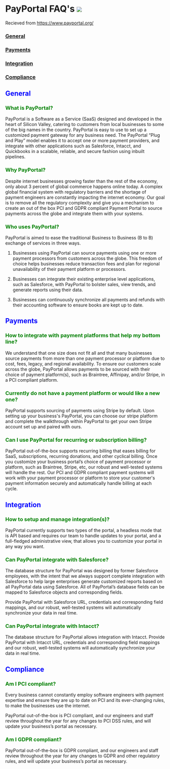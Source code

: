 <!---
title: "Payportal FAQs"
date: 2019-06-18T14:39:21-07:00
draft: true
---> 

#  PayPortal  FAQ's   ![](https://i.ytimg.com/vi/IQRsJvNwMCU/maxresdefault.jpg)
Recieved from https://www.payportal.org/ 
### [**General**](#general)   
### [**Payments**](#payments)    
### [**Integration**](#integration)    
### [**Compliance**](#compliance)  
## <span style="color:blue">**General**<a id="general"></a></span>    
### <span style="color:green">**What is PayPortal?**</span>
PayPortal is a Software as a Service (SaaS) designed and developed in the heart 
of Silicon Valley, catering to customers from local businesses to some of the big 
names in the country. PayPortal is easy to use to set up a customized payment 
gateway for any business need. The PayPortal “Plug and Play” model enables it to 
accept one or more payment providers, and integrate with other applications such 
as Salesforce, Intacct, and Quickbooks in a scalable, reliable, and secure 
fashion using inbuilt pipelines.

### <span style="color:green">**Why PayPortal?**</span>
Despite internet businesses growing faster than the rest of the economy, 
only about 3 percent of global commerce happens online today. 
A complex global financial system with regulatory barriers 
and the shortage of payment engineers are constantly impacting 
the internet economy. Our goal is to remove all the regulatory 
complexity and give you a mechanism to create an out of the box PCI and 
GDPR compliant Payment Portal to source payments across the globe and 
integrate them with your systems.

### <span style="color:green">**Who uses PayPortal?**</span>


PayPortal is aimed to ease the traditional Business to Business (B to B) exchange of services in three ways.

1. Businesses using PayPortal can source payments using one or more payment processors from customers across the globe. This freedom of choice helps businesses reduce transaction fees and plan for regional unavailability of their payment platform or processors.

2. Businesses can integrate their existing enterprise level applications, such as Salesforce, with PayPortal to bolster sales, view trends, and generate reports using their data.

3. Businesses can continuously synchronize all payments and refunds with their accounting software to ensure books are kept up to date.

##  <span style="color:blue">**Payments**<a id="payments"></a></span>

### <span style="color:green">**How to integrate with payment platforms that help my bottom line?**</span>

We understand that one size does not fit all and that many businesses source payments from more than one payment processor or platform due to cost, fees, legacy, and regional availability. To ensure our customers scale across the globe, PayPortal allows payments to be sourced with their choice of payment platform(s), such as Braintree, Affinipay, and/or Stripe, in a PCI compliant platform.



### <span style="color:green">**Currently do not have a payment platform or would like a new one?**</span>
PayPortal supports sourcing of payments using Stripe by default. Upon setting up your business's PayPortal, you can choose our stripe platform and complete the walkthrough within PayPortal to get your own Stripe account set up and paired with ours.

### <span style="color:green">**Can I use PayPortal for recurring or subscription billing?**</span>
PayPortal out-of-the-box supports recurring billing that eases billing for SaaS, subscriptions, recurring donations, and other cyclical billing. Once you customize your business portal’s choice of payment processor or platform, such as Braintree, Stripe, etc, our robust and well-tested systems will handle the rest. Our PCI and GDPR compliant payment systems will work with your payment processor or platform to store your customer's payment information securely and automatically handle billing at each cycle.

## <span style="color:blue">**Integration**<a id="integration"></a></span>

### <span style="color:green">**How to setup and manage integration(s)?**</span>
PayPortal currently supports two types of the portal, a headless mode that is API based and requires our team to handle updates to your portal, and a full-fledged administrative view, that allows you to customize your portal in any way you want.

### <span style="color:green">**Can PayPortal integrate with Salesforce?**</span>
The database structure for PayPortal was designed by former Salesforce employees, with the intent that we always support complete integration with Salesforce to help large enterprises generate customized reports based on all PayPortal data using Salesforce. All of PayPortal’s database fields can be mapped to Salesforce objects and corresponding fields.

Provide PayPortal with Salesforce URL, credentials and corresponding field mappings, and our robust, well-tested systems will automatically synchronize your data in real time.
### <span style="color:green">**Can PayPortal integrate with Intacct?**</span>
The database structure for PayPortal allows integration with Intacct. Provide PayPortal with Intacct URL, credentials and corresponding field mappings and our robust, well-tested systems will automatically synchronize your data in real time.

## <span style="color:blue">**Compliance**<a id="compliance"></a></span>
### <span style="color:green">**Am I PCI compliant?**</span>
Every business cannot constantly employ software engineers with payment expertise and ensure they are up to date on PCI and its ever-changing rules, to make the businesses use the internet.

PayPortal out-of-the-box is PCI compliant, and our engineers and staff review throughout the year for any changes to PCI DSS rules, and will update your business’s portal as necessary.
### <span style="color:green">**Am I GDPR compliant?**</span>
PayPortal out-of-the-box is GDPR compliant, and our engineers and staff review throughout the year for any changes to GDPR and other regulatory rules, and will update your business’s portal as necessary.

